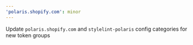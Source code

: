 ```yaml
---
'polaris.shopify.com': minor
---
```


Update `polaris.shopify.com` and `stylelint-polaris` config categories for new token groups
